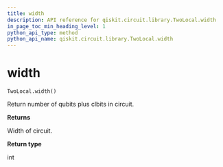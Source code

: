```yaml
---
title: width
description: API reference for qiskit.circuit.library.TwoLocal.width
in_page_toc_min_heading_level: 1
python_api_type: method
python_api_name: qiskit.circuit.library.TwoLocal.width
---
```


# width

<span id="qiskit.circuit.library.TwoLocal.width" />

`TwoLocal.width()`

Return number of qubits plus clbits in circuit.

**Returns**

Width of circuit.

**Return type**

int

